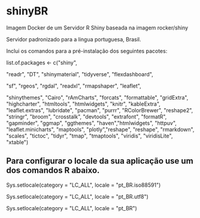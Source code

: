 # shinyBR

Imagem Docker de um Servidor R Shiny baseada na imagem rocker/shiny

Servidor padronizado para a lingua portuguesa, Brasil.

Inclui os comandos para a pré-instalação dos seguintes pacotes:

list.of.packages <- c("shiny",

 "readr", "DT", "shinymaterial", "tidyverse", "flexdashboard",
 
 "sf", "rgeos", "rgdal", "readxl", "rmapshaper", "leaflet",
 
 "shinythemes", "Cairo", "rAmCharts", "forcats", "formattable",
 "gridExtra", "highcharter", "htmltools", "htmlwidgets", "knitr",
 "kableExtra", "leaflet.extras", "lubridate", "pacman", "purrr",
 "RColorBrewer", "reshape2", "stringr", "broom", "crosstalk",
 "devtools", "extrafont", "formatR", "gapminder", "ggmap", 
 "ggthemes", "haven","htmlwidgets", "httpuv", "leaflet.minicharts",
 "maptools", "plotly","reshape", "reshape", "rmarkdown",
 "scales", "tictoc", "tidyr", "tmap", "tmaptools", "viridis",
 "viridisLite", "xtable")


## Para configurar o locale da sua aplicação use um dos comandos R abaixo. 

Sys.setlocale(category = "LC_ALL", locale = "pt_BR.iso88591")

Sys.setlocale(category = "LC_ALL", locale = "pt_BR.utf8")

Sys.setlocale(category = "LC_ALL", locale = "pt_BR")
